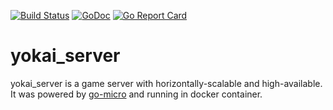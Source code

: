 [![Build Status](https://travis-ci.com/yokaiio/yokai_server.svg?branch=master)](https://travis-ci.com/yokaiio/yokai_server)
[![GoDoc](https://godoc.org/github.com/yokaiio/yokai_server?status.svg)](https://godoc.org/github.com/yokaiio/yokai_server)
[![Go Report Card](https://goreportcard.com/badge/github.com/yokaiio/yokai_server)](https://goreportcard.com/report/github.com/yokaiio/yokai_server)

# yokai_server
yokai_server is a game server with horizontally-scalable and high-available. It was powered by [go-micro](https://github.com/micro/go-micro) and running in docker container.


